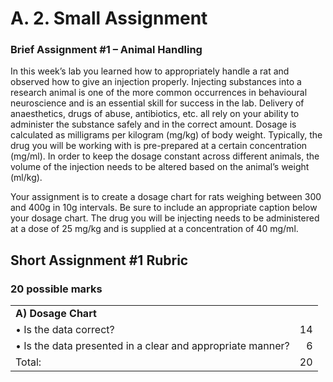 # A. 2. Small Assignment

### Brief Assignment \#1 – Animal Handling

In this week’s lab you learned how to appropriately handle a rat and observed how to give an injection properly. Injecting substances into a research animal is one of the more common occurrences in behavioural neuroscience and is an essential skill for success in the lab. Delivery of anaesthetics, drugs of abuse, antibiotics, etc. all rely on your ability to administer the substance safely and in the correct amount. Dosage is calculated as milligrams per kilogram \(mg/kg\) of body weight. Typically, the drug you will be working with is pre-prepared at a certain concentration \(mg/ml\). In order to keep the dosage constant across different animals, the volume of the injection needs to be altered based on the animal’s weight \(ml/kg\).

Your assignment is to create a dosage chart for rats weighing between 300 and 400g in 10g intervals. Be sure to include an appropriate caption below your dosage chart. The drug you will be injecting needs to be administered at a dose of 25 mg/kg and is supplied at a concentration of 40 mg/ml.

## Short Assignment \#1 Rubric

### 20 possible marks

|  |  |
| :--- | ---: |
| **A\)    Dosage Chart** |  |
| •    Is the data correct? | 14 |
| •    Is the data presented in a clear and appropriate manner? | 6 |
| Total: | 20 |


